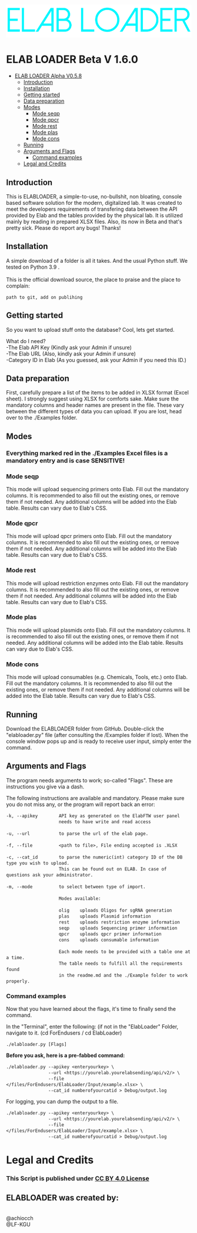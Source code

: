 ![LOGO](GitResources/loaderlogo.png)
# ELAB LOADER Beta V 1.6.0

<!-- TOC -->
* [ELAB LOADER Alpha V0.5.8](#elab-loader-alpha-v058)
  * [Introduction](#introduction)
  * [Installation](#installation)
  * [Getting started](#getting-started)
  * [Data preparation](#data-preparation)
  * [Modes](#modes)
    * [Mode seqp](#mode-seqp)
    * [Mode qpcr](#mode-qpcr)
    * [Mode rest](#mode-rest)
    * [Mode plas](#mode-plas)
    * [Mode cons](#mode-cons)
  * [Running](#running)
  * [Arguments and Flags](#arguments-and-flags)
    * [Command examples](#command-examples)
  * [Legal and Credits](#legal-and-credits)
<!-- TOC -->

<!--- ADD EULA AND LEGAL AT END  --->
<!--- Check numbering and structure of titles  --->
<!--- Fill mode dummies  --->

## Introduction

This is ELABLOADER, a simple-to-use, no-bullshit, non bloating, console based software solution for the modern, digitalized lab. It was created to meet the developers requirements of transfering data between the API provided by Elab and the tables provided by the physical lab. It is utilized mainly by reading in prepared XLSX files. Also, its now in Beta and that's pretty sick. Please do report any bugs! Thanks!

## Installation

A simple download of a folder is all it takes. And the usual Python stuff.
We tested on Python 3.9 .
<br>
<br>
This is the official download source, the place to praise and the place to complain:
```
path to git, add on publihing
```

## Getting started

So you want to upload stuff onto the database? Cool, lets get started.

What do I need? <br>
-The Elab API Key (Kindly ask your Admin if unsure)<br>
-The Elab URL (Also, kindly ask your Admin if unsure)<br>
-Category ID in Elab (As you guessed, ask your Admin if you need this ID.)<br>
 
## Data preparation

First, carefully prepare a list of the items to be added in XLSX format (Excel sheet). I strongly suggest using XLSX for comforts sake.
Make sure the mandatory columns and header names are present in the file. These vary between the different types of data you can upload. 
If you are lost, head over to the ./Examples folder.

## Modes

### Everything marked red in the ./Examples Excel files is a mandatory entry and is case SENSITIVE!

### Mode seqp

This mode will upload sequencing primers onto Elab.
Fill out the mandatory columns. It is recommended to also fill out the existing ones, or remove them if not needed.
Any additional columns will be added into the Elab table. Results can vary due to Elab's CSS.

### Mode qpcr

This mode will upload qpcr primers onto Elab.
Fill out the mandatory columns. It is recommended to also fill out the existing ones, or remove them if not needed.
Any additional columns will be added into the Elab table. Results can vary due to Elab's CSS.

### Mode rest

This mode will upload restriction enzymes onto Elab.
Fill out the mandatory columns. It is recommended to also fill out the existing ones, or remove them if not needed.
Any additional columns will be added into the Elab table. Results can vary due to Elab's CSS.

### Mode plas

This mode will upload plasmids onto Elab.
Fill out the mandatory columns. It is recommended to also fill out the existing ones, or remove them if not needed.
Any additional columns will be added into the Elab table. Results can vary due to Elab's CSS.

### Mode cons

This mode will upload consumables (e.g. Chemicals, Tools, etc.) onto Elab.
Fill out the mandatory columns. It is recommended to also fill out the existing ones, or remove them if not needed.
Any additional columns will be added into the Elab table. Results can vary due to Elab's CSS.

## Running 

Download the ELABLOADER folder from GitHub. 
Double-click the "elabloader.py" file (after consulting the /Examples folder if lost).
When the console window pops up and is ready to receive user input, simply enter the command.

## Arguments and Flags

The program needs arguments to work; so-called "Flags". These are instructions you give via a dash.

The following instructions are available and mandatory. Please make sure you do not miss any, or the program will report back an error:
``` 
-k, --apikey        API key as generated on the ElabFTW user panel
                    needs to have write and read access
           
-u, --url           to parse the url of the elab page.
            
-f, --file          <path to file>, File ending accepted is .XLSX

-c, --cat_id        to parse the numeric(int) category ID of the DB type you wish to upload.
                    This can be found out on ELAB. In case of questions ask your administrator.
                    
-m, --mode          to select between type of import.
            
                    Modes available:

                    olig    uploads Oligos for sgRNA generation
                    plas    uploads Plasmid information 
                    rest    uploads restriction enzyme information 
                    seqp    uploads Sequencing primer information
                    qpcr    uploads qpcr primer information
                    cons    uploads consumable information 
                                
                    Each mode needs to be provided with a table one at a time. 
                    The table needs to fulfill all the requirements found
                    in the readme.md and the ./Example folder to work properly.

```

### Command examples

Now that you have learned about the flags, it's time to finally send the command.

In the "Terminal", enter the following:
(if not in the "ElabLoader" Folder, navigate to it. (cd ForEndusers / cd ElabLoader)

```shell
./elabloader.py [Flags]
```

**Before you ask, here is a pre-fabbed command:**

```shell
./elabloader.py --apikey <enteryourkey> \ 
                --url <https://yourelab.yourelabsending/api/v2/> \
                --file </files/ForEndusers/ElabLoader/Input/example.xlsx> \
                --cat_id numberofyourcatid > Debug/output.log
```


For logging, you can dump the output to a file. 

```shell
./elabloader.py --apikey <enteryourkey> \ 
                --url <https://yourelab.yourelabsending/api/v2/> \
                --file </files/ForEndusers/ElabLoader/Input/example.xlsx> \
                --cat_id numberofyourcatid > Debug/output.log
```

# Legal and Credits

### This Script is published under [CC BY 4.0 License](https://creativecommons.org/licenses/by/4.0/)

## ELABLOADER was created by:
<br>
@achiocch
<br>
@LF-KGU
